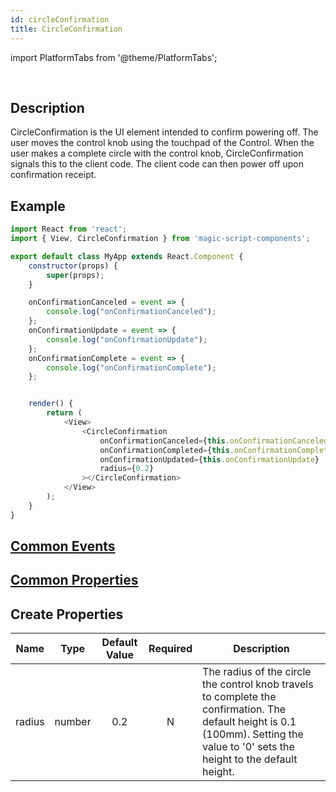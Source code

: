 ```yaml
---
id: circleConfirmation
title: CircleConfirmation
---
```


import PlatformTabs from '@theme/PlatformTabs';

<PlatformTabs component='circleconfirmation' />​

## Description

CircleConfirmation is the UI element intended to confirm powering off. The user moves the control knob using the touchpad of the Control. When the user makes a complete circle with the control knob, CircleConfirmation signals this to the client code. The client code can then power off upon confirmation receipt.

## Example

```javascript
import React from 'react';
import { View, CircleConfirmation } from 'magic-script-components';

export default class MyApp extends React.Component {
    constructor(props) {
        super(props);
    }

    onConfirmationCanceled = event => {
        console.log("onConfirmationCanceled");
    };
    onConfirmationUpdate = event => {
        console.log("onConfirmationUpdate");
    };
    onConfirmationComplete = event => {
        console.log("onConfirmationComplete");
    };


    render() {
        return (
            <View>
                <CircleConfirmation
                    onConfirmationCanceled={this.onConfirmationCanceled}
                    onConfirmationCompleted={this.onConfirmationComplete}
                    onConfirmationUpdated={this.onConfirmationUpdate}
                    radius={0.2}
                ></CircleConfirmation>
            </View>
        );
    }
}
```

## [Common Events](../events/CommonEvents.md)

## [Common Properties](../types/Properties.md)

## Create Properties

| Name   | Type   | Default Value | Required | Description                                                                                                                                                                       |
| ------ | ------ |    :------:   | :------: |---------------------------------------------------------------------------------------------------------------------------------------------------------------------------------- |
| radius | number |      0.2      |    N     |The radius of the circle the control knob travels to complete the confirmation. The default height is 0.1 (100mm). Setting the value to '0' sets the height to the default height. |

